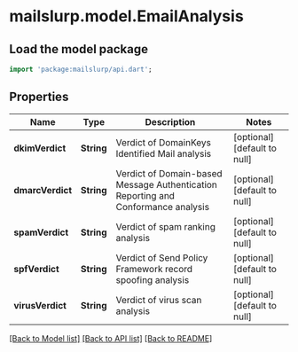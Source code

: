 # mailslurp.model.EmailAnalysis

## Load the model package
```dart
import 'package:mailslurp/api.dart';
```

## Properties
Name | Type | Description | Notes
------------ | ------------- | ------------- | -------------
**dkimVerdict** | **String** | Verdict of DomainKeys Identified Mail analysis | [optional] [default to null]
**dmarcVerdict** | **String** | Verdict of Domain-based Message Authentication Reporting and Conformance analysis | [optional] [default to null]
**spamVerdict** | **String** | Verdict of spam ranking analysis | [optional] [default to null]
**spfVerdict** | **String** | Verdict of Send Policy Framework record spoofing analysis | [optional] [default to null]
**virusVerdict** | **String** | Verdict of virus scan analysis | [optional] [default to null]

[[Back to Model list]](../README#documentation-for-models) [[Back to API list]](../README#documentation-for-api-endpoints) [[Back to README]](../README)


